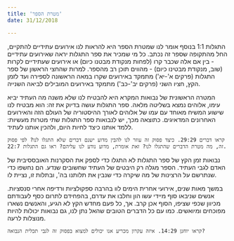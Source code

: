 ```yaml
---
title: 'מטרת הספר'
date: 31/12/2018

---
```


התגלות 1:1 בנוסף אומר לנו שמטרת הספר היא להראות לנו אירועים עתידיים להתקיים, החל מהתקופה  שספר זה נכתב. כל מי שמכיר את ספר התגלות יראה שאירועים עתידיים - בין אם אלה שכבר קרו (לפחות מנקודת מבטנו כיום) או אירועים שעתידיים לקרות (שוב, מנקודת מבטינו כיום) - מהווים תוכן רב מהספר. למרות שהחצי הראשון של ספר התגלות (פרקים א'-יא') מתמקד באירועים שקרו במאה הראשונה לספירה ועד לזמן הקץ, חציו השני (פרקים יב'-כב') מתמקד באירועים המובילים לביאה השנייה.

המטרה הראשונית של נבואות המקרא היא להבטיח לנו שלא משנה מה העתיד יביא עימו, אלוהים נמצא בשליטה מלאה. ספר התגלות עושה בדיוק את זה: הוא מבטיח לנו שישוע המשיח מאוחד עם עמו של אלוהים לאורך ההיסטוריה של העולם הזה והאירועים האחרונים המדאיגים. כתוצאה מכך, יש לנבואות ספר התגלות שתי מטרות מעשיות: ללמד אותנו כיצד לחיות היום, ולהכין אותנו לעתיד.

`קראו דברים 29:29. כיצד פסוק זה עוזר לנו להבין מדוע ישנם דברים שלא התגלו לנו? לפי פסוק זה, מה מטרת הדברים שהתגלו לנו? זאת אומרת, מדוע נודע לנו עליהם? ראו גם התגלות 22:7. `

נבואות זמן הקץ של ספר התגלות לא התגלו כדי לספק את הסקרנות האובססיבית של האדם לגבי העתיד. הספר מגלה רק היבטים של העתיד שחשובים שנדע. הם נחשפו כדי שנתרשם על הרצינות של מה שיקרה כדי שנבין את תלותנו בה', ובתלות זו, נציית לו.

במשך מאות שנים, אירועי אחרית הימים לוו בהרבה ספקולציות ורדיפה אחרי סנסציות. אנשים שניבאו סוף מיידי עשו הון וחלבו את עדרם, בהפחידם לתרום כסף לעבודתם  מכיוון שכפי שציפו, הסוף אכן קרב. אך, כל פעם מחדש הקץ לא הגיע, והאנשים נשארו מפוכחים ומיואשים. כמו עם כל הדברים הטובים שהאל נתן לנו, גם נבואות יכולות להיות מנוצלות לרעה.

`קראו יוחנן 14:29. איזה עקרון מכריע אנו יכולים למצוא בפסוק זה לגבי תכלית הנבואה?`